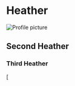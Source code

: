 # Heather
![Profile picture](https://media.licdn.com/dms/image/C4D03AQECtfGDhmhbNQ/profile-displayphoto-shrink_800_800/0/1516587672150?e=1684368000&v=beta&t=HYAc9r4bS7mrCN5BLhNfcduD2BncHiLMXcke1Hr86XA)
## Second Heather
### Third Heather
[
